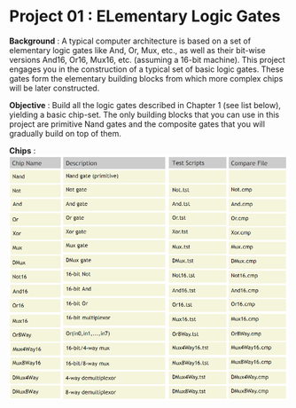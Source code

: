 # Project 01 : ELementary Logic Gates

**Background** :
A typical computer architecture is based on a set of elementary logic gates like
And, Or, Mux, etc., as well as their bit-wise versions And16, Or16, Mux16, etc.
(assuming a 16-bit machine). This project engages you in the construction of
a typical set of basic logic gates. These gates form the elementary building
blocks from which more complex chips will be later constructed.

**Objective** :
Build all the logic gates described in Chapter 1 (see list below), yielding a basic chip-set.
The only building blocks that you can use in this project are primitive Nand gates and
the composite gates that you will gradually build on top of them.

**Chips** : 
![chip](chip.PNG)
